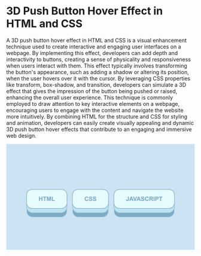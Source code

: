 # 3D Push Button Hover Effect in HTML and CSS

A 3D push button hover effect in HTML and CSS is a visual enhancement technique used to create interactive and engaging user interfaces on a webpage. By implementing this effect, developers can add depth and interactivity to buttons, creating a sense of physicality and responsiveness when users interact with them. This effect typically involves transforming the button's appearance, such as adding a shadow or altering its position, when the user hovers over it with the cursor. By leveraging CSS properties like transform, box-shadow, and transition, developers can simulate a 3D effect that gives the impression of the button being pushed or raised, enhancing the overall user experience. This technique is commonly employed to draw attention to key interactive elements on a webpage, encouraging users to engage with the content and navigate the website more intuitively. By combining HTML for the structure and CSS for styling and animation, developers can easily create visually appealing and dynamic 3D push button hover effects that contribute to an engaging and immersive web design.

![3d Push Button](3DPushButton.png)
